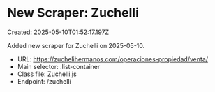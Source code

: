 # New Scraper: Zuchelli

Created: 2025-05-10T01:52:17.197Z

Added new scraper for Zuchelli on 2025-05-10.

- URL: https://zuchelihermanos.com/operaciones-propiedad/venta/
- Main selector: .list-container
- Class file: Zuchelli.js
- Endpoint: /zuchelli